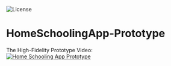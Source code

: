 ![License](https://img.shields.io/badge/License-GPL&ndash;3.0%20-purple.svg)

# HomeSchoolingApp-Prototype

The High-Fidelity Prototype Video:
<br>
[![Home Schooling App Prototype](https://img.youtube.com/vi/VmBffrYQlK4/0.jpg)](https://www.youtube.com/watch?v=VmBffrYQlK4)
<br>
